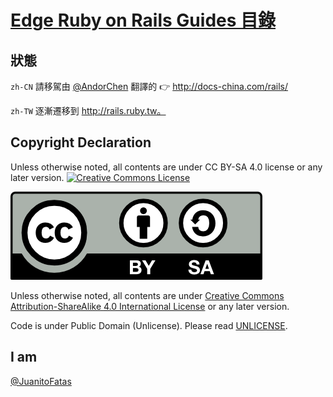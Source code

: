 # [Edge Ruby on Rails Guides 目錄](/guides/index.md)

## 狀態

`zh-CN` 請移駕由 [@AndorChen][ac] 翻譯的 :point_right: http://docs-china.com/rails/

`zh-TW` 逐漸遷移到 http://rails.ruby.tw。

## Copyright Declaration

Unless otherwise noted, all contents are under CC BY-SA 4.0 license or any later version. <a rel="license" href="http://creativecommons.org/licenses/by-sa/3.0/deed"><img alt="Creative Commons License" style="border-width:0" src="http://i.creativecommons.org/l/by-sa/3.0/88x31.png" /></a>

![CC-BY-SA](CC-BY-SA.png)

Unless otherwise noted, all contents are under [Creative Commons Attribution-ShareAlike 4.0 International License](https://creativecommons.org/licenses/by-sa/4.0/) or any later version.

Code is under Public Domain (Unlicense). Please read [UNLICENSE](/UNLICENSE).

## I am

[@JuanitoFatas](https://twitter.com/JuanitoFatas)

[mail-to-juanito-fatas]: mailto://katehuang0320@gmail.com
[new-issue]: https://github.com/JuanitoFatas/Guides/issues/new
[ac]: http://about.ac/